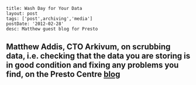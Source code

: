 ```
title: Wash Day for Your Data
layout: post
tags: ['post',archiving','media']
postDate: '2012-02-28'
desc: Matthew guest blog for Presto
```

## Matthew Addis, CTO Arkivum, on scrubbing data, i.e. checking that the data you are storing is in good condition and fixing any problems you find, on the Presto Centre [blog](https://www.prestocentre.org/blog/wash-day-your-data)
